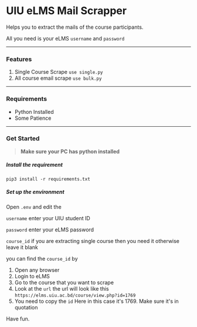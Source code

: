 # UIU eLMS Mail Scrapper

Helps you to extract the mails of  the course participants. 

All you need is your eLMS `username` and `password`

---

### Features

1. Single Course Scrape  `use single.py`
2. All course email scrape `use bulk.py`

---

### Requirements

* Python Installed
* Some Patience

---

### Get Started

> **Make sure your PC has python installed**

##### Install the requirement

```
pip3 install -r requirements.txt
```

##### Set up the environment

Open `.env` and edit the 

`username` enter your UIU student ID

`password` enter your eLMS password

`course_id` if you are extracting single course then you need it otherwise leave it blank

you can find the `course_id` by

1. Open any browser
2. Login to eLMS
3. Go to the course that you want to scrape
4. Look at the `url` the url will look like this `https://elms.uiu.ac.bd/course/view.php?id=1769`
5. You need to copy the `id` Here in this case it's 1769. Make sure it's in quotation

Have fun.
